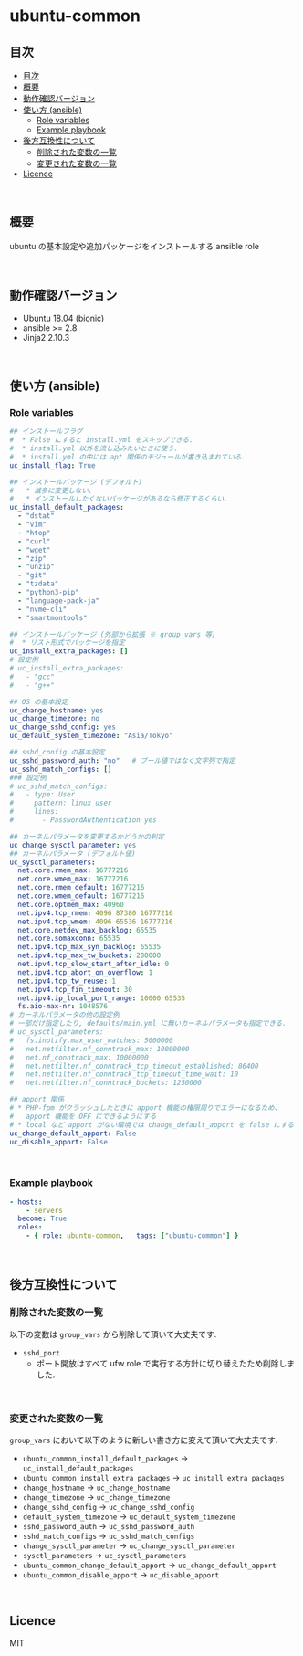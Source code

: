 # ubuntu-common

## 目次

<!-- TOC depthFrom:2 -->

- [目次](#目次)
- [概要](#概要)
- [動作確認バージョン](#動作確認バージョン)
- [使い方 (ansible)](#使い方-ansible)
    - [Role variables](#role-variables)
    - [Example playbook](#example-playbook)
- [後方互換性について](#後方互換性について)
    - [削除された変数の一覧](#削除された変数の一覧)
    - [変更された変数の一覧](#変更された変数の一覧)
- [Licence](#licence)

<!-- /TOC -->

<br>

## 概要

ubuntu の基本設定や追加パッケージをインストールする ansible role

<br>

## 動作確認バージョン
- Ubuntu 18.04 (bionic)
- ansible >= 2.8
- Jinja2 2.10.3

<br>

## 使い方 (ansible)

### Role variables

```yaml
## インストールフラグ
#  * False にすると install.yml をスキップできる.
#  * install.yml 以外を流し込みたいときに使う.
#  * install.yml の中には apt 関係のモジュールが書き込まれている.
uc_install_flag: True

## インストールパッケージ (デフォルト)
#   * 滅多に変更しない.
#   * インストールしたくないパッケージがあるなら修正するくらい.
uc_install_default_packages:
  - "dstat"
  - "vim"
  - "htop"
  - "curl"
  - "wget"
  - "zip"
  - "unzip"
  - "git"
  - "tzdata"
  - "python3-pip"
  - "language-pack-ja"
  - "nvme-cli"
  - "smartmontools"

## インストールパッケージ (外部から拡張 ※ group_vars 等)
#  * リスト形式でパッケージを指定
uc_install_extra_packages: []
# 設定例
# uc_install_extra_packages:
#   - "gcc"
#   - "g++"

## OS の基本設定
uc_change_hostname: yes
uc_change_timezone: no
uc_change_sshd_config: yes
uc_default_system_timezone: "Asia/Tokyo"

## sshd_config の基本設定
uc_sshd_password_auth: "no"   # ブール値ではなく文字列で指定
uc_sshd_match_configs: []
### 設定例
# uc_sshd_match_configs:
#   - type: User
#     pattern: linux_user
#     lines:
#       - PasswordAuthentication yes

## カーネルパラメータを変更するかどうかの判定
uc_change_sysctl_parameter: yes
## カーネルパラメータ (デフォルト値)
uc_sysctl_parameters:
  net.core.rmem_max: 16777216
  net.core.wmem_max: 16777216
  net.core.rmem_default: 16777216
  net.core.wmem_default: 16777216
  net.core.optmem_max: 40960
  net.ipv4.tcp_rmem: 4096 87380 16777216
  net.ipv4.tcp_wmem: 4096 65536 16777216
  net.core.netdev_max_backlog: 65535
  net.core.somaxconn: 65535
  net.ipv4.tcp_max_syn_backlog: 65535
  net.ipv4.tcp_max_tw_buckets: 200000
  net.ipv4.tcp_slow_start_after_idle: 0
  net.ipv4.tcp_abort_on_overflow: 1
  net.ipv4.tcp_tw_reuse: 1
  net.ipv4.tcp_fin_timeout: 30
  net.ipv4.ip_local_port_range: 10000 65535
  fs.aio-max-nr: 1048576
# カーネルパラメータの他の設定例
# 一部だけ指定したり, defaults/main.yml に無いカーネルパラメータも指定できる.
# uc_sysctl_parameters:
#   fs.inotify.max_user_watches: 5000000
#   net.netfilter.nf_conntrack_max: 10000000
#   net.nf_conntrack_max: 10000000
#   net.netfilter.nf_conntrack_tcp_timeout_established: 86400
#   net.netfilter.nf_conntrack_tcp_timeout_time_wait: 10
#   net.netfilter.nf_conntrack_buckets: 1250000

## apport 関係
# * PHP-fpm がクラッシュしたときに apport 機能の権限周りでエラーになるため、
#   apport 機能を OFF にできるようにする
# * local など apport がない環境では change_default_apport を false にする
uc_change_default_apport: False
uc_disable_apport: False
```

<br>

### Example playbook
```yaml
- hosts:
    - servers
  become: True
  roles:
    - { role: ubuntu-common,   tags: ["ubuntu-common"] }
```

<br>

## 後方互換性について

### 削除された変数の一覧

以下の変数は `group_vars` から削除して頂いて大丈夫です.

* `sshd_port`
  * ポート開放はすべて ufw role で実行する方針に切り替えたため削除しました.

<br>

### 変更された変数の一覧

`group_vars` において以下のように新しい書き方に変えて頂いて大丈夫です.

* `ubuntu_common_install_default_packages` → `uc_install_default_packages`
* `ubuntu_common_install_extra_packages` → `uc_install_extra_packages`
* `change_hostname` → `uc_change_hostname`
* `change_timezone` → `uc_change_timezone`
* `change_sshd_config` → `uc_change_sshd_config`
* `default_system_timezone` → `uc_default_system_timezone`
* `sshd_password_auth` → `uc_sshd_password_auth`
* `sshd_match_configs` → `uc_sshd_match_configs`
* `change_sysctl_parameter` → `uc_change_sysctl_parameter`
* `sysctl_parameters` → `uc_sysctl_parameters`
* `ubuntu_common_change_default_apport` → `uc_change_default_apport`
* `ubuntu_common_disable_apport` → `uc_disable_apport`

<br>

## Licence
MIT
